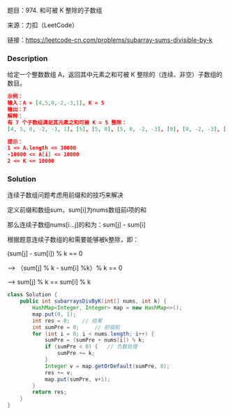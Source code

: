 题目：974. 和可被 K 整除的子数组

来源：力扣（LeetCode）

链接：https://leetcode-cn.com/problems/subarray-sums-divisible-by-k


### Description

给定一个整数数组 A，返回其中元素之和可被 K 整除的（连续、非空）子数组的数目。

 ```json
 示例：
 输入：A = [4,5,0,-2,-3,1], K = 5
 输出：7
 解释：
 有 7 个子数组满足其元素之和可被 K = 5 整除：
 [4, 5, 0, -2, -3, 1], [5], [5, 0], [5, 0, -2, -3], [0], [0, -2, -3], [-2, -3]
 
 提示：
 1 <= A.length <= 30000
 -10000 <= A[i] <= 10000
 2 <= K <= 10000
 ```



### Solution

连续子数组问题考虑用前缀和的技巧来解决

定义前缀和数组sum，sum[i]为nums数组前i项的和

那么连续子数组nums[i...j]的和为：sum[j] - sum[i]

根据题意连续子数组的和需要能够被k整除，即：

(sum[j] - sum[i]) % k == 0

-->	（sum[j] % k - sum[i] %k）% k == 0

-->	  sum[j] % k == sum[i] % k

```java
class Solution {
    public int subarraysDivByK(int[] nums, int k) {
        HashMap<Integer, Integer> map = new HashMap<>();
        map.put(0, 1);
        int res = 0;    // 结果
        int sumPre = 0;     // 前缀和
        for (int i = 0; i < nums.length; i++) {
            sumPre = (sumPre + nums[i]) % k;
            if (sumPre < 0) {   // 负数处理
                sumPre += k;
            }
            Integer v = map.getOrDefault(sumPre, 0);
            res += v;
            map.put(sumPre, v+1);
        }
        return res;
    }
}
```

